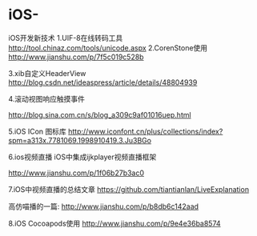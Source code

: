 # iOS-
iOS开发新技术
1.UIF-8在线转码工具
http://tool.chinaz.com/tools/unicode.aspx
2.CorenStone使用
http://www.jianshu.com/p/7f5c019c528b

3.xib自定义HeaderView
http://blog.csdn.net/ideaspress/article/details/48804939

4.滚动视图响应触摸事件

http://blog.sina.com.cn/s/blog_a309c9af01016uep.html


5.iOS ICon 图标库
http://www.iconfont.cn/plus/collections/index?spm=a313x.7781069.1998910419.3.Ju3BGo


6.ios视频直播
iOS中集成ijkplayer视频直播框架


http://www.jianshu.com/p/1f06b27b3ac0

7.iOS中视频直播的总结文章
https://github.com/tiantianlan/LiveExplanation

高仿喵播的一篇:
http://www.jianshu.com/p/b8db6c142aad

8.iOS Cocoapods使用
http://www.jianshu.com/p/9e4e36ba8574

